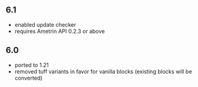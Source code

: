## 6.1
* enabled update checker
* requires Ametrin API 0.2.3 or above

## 6.0
* ported to 1.21
* removed tuff variants in favor for vanilla blocks (existing blocks will be converted)
